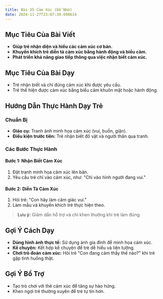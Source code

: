 ```yaml
---
title: Bài 35 Cảm Xúc (Dễ Nhớ)
date: 2024-11-27T23:07:39.698614
---
```


## Mục Tiêu Của Bài Viết
- **Giúp trẻ nhận diện và hiểu các cảm xúc cơ bản.**
- **Khuyến khích trẻ diễn tả cảm xúc bằng hành động và biểu cảm.**
- **Phát triển khả năng giao tiếp thông qua việc nhận biết cảm xúc.**

## Mục Tiêu Của Bài Dạy
- Trẻ nhận biết và chỉ đúng cảm xúc khi được yêu cầu.
- Trẻ thể hiện được cảm xúc bằng biểu cảm khuôn mặt hoặc hành động.

## Hướng Dẫn Thực Hành Dạy Trẻ

### Chuẩn Bị
- **Giáo cụ:** Tranh ảnh minh họa cảm xúc (vui, buồn, giận).
- **Điều kiện trước tiên:** Trẻ nhận biết đồ vật và người thân qua tranh.

### Các Bước Thực Hành
#### Bước 1: Nhận Biết Cảm Xúc
1. Đặt tranh minh họa cảm xúc lên bàn.
2. Yêu cầu trẻ chỉ vào cảm xúc, như: "Chỉ vào hình người đang vui."

#### Bước 2: Diễn Tả Cảm Xúc
1. Hỏi trẻ: "Con hãy làm cảm giác vui."
2. Làm mẫu và khuyến khích trẻ thực hiện theo.

> **Lưu ý:** Giảm dần hỗ trợ và chỉ khen thưởng khi trẻ làm đúng.

## Gợi Ý Cách Dạy
- **Dùng hình ảnh thực tế:** Sử dụng ảnh gia đình để minh họa cảm xúc.
- **Kể chuyện:** Kết hợp kể chuyện để trẻ dễ hiểu và liên tưởng.
- **Chơi trò đoán cảm xúc:** Hỏi trẻ "Con đang cảm thấy thế nào?" khi trẻ gặp tình huống thật.

## Gợi Ý Bổ Trợ
- Tạo trò chơi với thẻ cảm xúc để tăng sự hào hứng.
- Khen ngợi trẻ thường xuyên để trẻ tự tin hơn.

